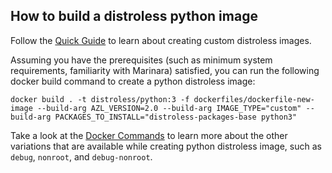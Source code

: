 ## How to build a distroless python image

Follow the [Quick Guide](/instructions/quickstart.md) to learn about creating custom distroless images.

Assuming you have the prerequisites (such as minimum system requirements, familiarity with Marinara) satisfied, you can run the following docker build command to create a python distroless image:

`docker build . -t distroless/python:3 -f dockerfiles/dockerfile-new-image --build-arg AZL_VERSION=2.0 --build-arg IMAGE_TYPE="custom" --build-arg PACKAGES_TO_INSTALL="distroless-packages-base python3"`

Take a look at the [Docker Commands](/instructions/dockercommands.md) to learn more about the other variations that are available while creating python distroless image, such as `debug`, `nonroot`, and `debug-nonroot`.